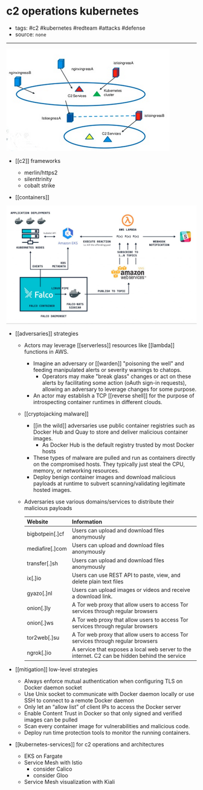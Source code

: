 # c2 operations kubernetes

- tags: #c2 #kubernetes #redteam #attacks #defense
- source: `none`
---

![c2-diagram-kubernetes.png](_images/c2-diagram-kubernetes.png)

- [[c2]] frameworks
	- merlin/https2
	- silenttrinity
	- cobalt strike

- [[containers]]

![kube-defenses](_images/kube-defenses.png)
- [[adversaries]] strategies
	- Actors may leverage [[serverless]] resources like [[lambda]] functions in AWS.
		- Imagine an adversary or [[warden]] "poisoning the well" and feeding manipulated alerts or severity warnings to chatops.
			- Operators may make "break glass" changes or act on these alerts by facilitating some action (oAuth sign-in requests), allowing an adversary to leverage changes for some purpose.
		- An actor may establish a TCP [[reverse shell]] for the purpose of introspecting container runtimes in different clouds.
	- [[cryptojacking malware]]
		- [[in the wild]] adversaries use public container registries such as Docker Hub and Quay to store and deliver malicious container images. 
			- As Docker Hub is the default registry trusted by most Docker hosts
		- These types of malware are pulled and run as containers directly on the compromised hosts. They typically just steal the CPU, memory, or networking resources.
		- Deploy benign container images and download malicious payloads at runtime to subvert scanning/validating legitimate hosted images.
	- Adversaries use various domains/services to distribute their malicious payloads
	
		| Website | Information |
		| --- | --- |
		| bigbotpein[.]cf | Users can upload and download files anonymously
		| mediafire[.]com | Users can upload and download files anonymously
		| transfer[.]sh | Users can upload and download files anonymously
		| ix[.]io | Users can use REST API to paste, view, and delete plain text files
		| gyazo[.]nl | Users can upload images or videos and receive a download link.
		| onion[.]ly | A Tor web proxy that allow users to access Tor services through regular browsers
		| onion[.]ws | A Tor web proxy that allow users to access Tor services through regular browsers
		| tor2web[.]su | A Tor web proxy that allow users to access Tor services through regular browsers
		| ngrok[.]io | A service that exposes a local web server to the internet. C2 can be hidden behind the service

- [[mitigation]] low-level strategies
	- Always enforce mutual authentication when configuring TLS on Docker daemon socket
	- Use Unix socket to communicate with Docker daemon locally or use SSH to connect to a remote Docker daemon
	- Only let an “allow list” of client IPs to access the Docker server
	- Enable Content Trust in Docker so that only signed and verified images can be pulled
	- Scan every container image for vulnerabilities and malicious code.
	- Deploy run time protection tools to monitor the running containers.

- [[kubernetes-services]] for c2 operations and architectures
	- EKS on Fargate
	- Service Mesh with Istio
		- consider Calico
		- consider Gloo
	- Service Mesh visualization with Kiali